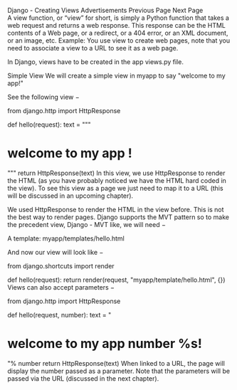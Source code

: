 Django - Creating Views
Advertisements
 Previous Page Next Page  
A view function, or “view” for short, is simply a Python function that takes a web request and returns a web response. This response can be the HTML contents of a Web page, or a redirect, or a 404 error, or an XML document, or an image, etc. Example: You use view to create web pages, note that you need to associate a view to a URL to see it as a web page.

In Django, views have to be created in the app views.py file.

Simple View
We will create a simple view in myapp to say "welcome to my app!"

See the following view −

from django.http import HttpResponse

def hello(request):
   text = """<h1>welcome to my app !</h1>"""
   return HttpResponse(text)
In this view, we use HttpResponse to render the HTML (as you have probably noticed we have the HTML hard coded in the view). To see this view as a page we just need to map it to a URL (this will be discussed in an upcoming chapter).

We used HttpResponse to render the HTML in the view before. This is not the best way to render pages. Django supports the MVT pattern so to make the precedent view, Django - MVT like, we will need −

A template: myapp/templates/hello.html

And now our view will look like −

from django.shortcuts import render

def hello(request):
   return render(request, "myapp/template/hello.html", {})
Views can also accept parameters −

from django.http import HttpResponse

def hello(request, number):
   text = "<h1>welcome to my app number %s!</h1>"% number
   return HttpResponse(text)
When linked to a URL, the page will display the number passed as a parameter. Note that the parameters will be passed via the URL (discussed in the next chapter).